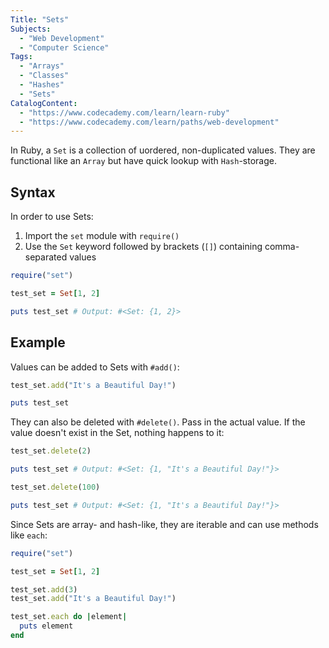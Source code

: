 ```yaml
---
Title: "Sets"
Subjects:
  - "Web Development"
  - "Computer Science"
Tags: 
  - "Arrays"
  - "Classes"
  - "Hashes"
  - "Sets"
CatalogContent:
  - "https://www.codecademy.com/learn/learn-ruby"
  - "https://www.codecademy.com/learn/paths/web-development"
---
```


In Ruby, a `Set` is a collection of uordered, non-duplicated values. They are functional like an `Array` but have quick lookup with `Hash`-storage. 

## Syntax

In order to use Sets:

1. Import the `set` module with `require()`
2. Use the `Set` keyword followed by brackets (`[]`) containing comma-separated values

```rb
require("set")

test_set = Set[1, 2]

puts test_set # Output: #<Set: {1, 2}>
```

## Example

Values can be added to Sets with `#add()`: 

```rb
test_set.add("It's a Beautiful Day!")

puts test_set
```

They can also be deleted with `#delete()`. Pass in the actual value. If the value doesn't exist in the Set, nothing happens to it: 

```rb 
test_set.delete(2) 

puts test_set # Output: #<Set: {1, "It's a Beautiful Day!"}>

test_set.delete(100)

puts test_set # Output: #<Set: {1, "It's a Beautiful Day!"}>
```

Since Sets are array- and hash-like, they are iterable and can use methods like `each`: 

```rb
require("set")

test_set = Set[1, 2]

test_set.add(3)
test_set.add("It's a Beautiful Day!")

test_set.each do |element|
  puts element
end
```